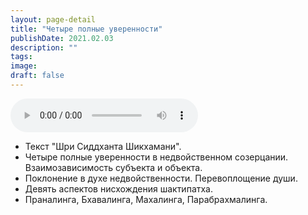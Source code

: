 ```yaml
---
layout: page-detail
title: "Четыре полные уверенности"
publishDate: 2021.02.03
description: ""
tags:
image:
draft: false
---
```


<audio title="2021.02.03 - Четыре полные уверенности.mp3" src="/upload/iblock/20b/20bd808360953f084c75f9eb35caf9d5.mp3" controls=""></audio>

* Текст "Шри Сиддханта Шикхамани".
* Четыре полные уверенности в недвойственном созерцании. Взаимозависимость субъекта и объекта.
* Поклонение в духе недвойственности. Перевоплощение души.
* Девять аспектов нисхождения шактипатха.
* Праналинга, Бхавалинга, Махалинга, Парабрахмалинга.

  
